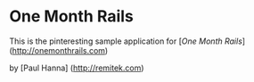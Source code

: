 # One Month Rails
This is the pinteresting sample application for [*One Month Rails*] (http://onemonthrails.com)

by [Paul Hanna] (http://remitek.com)
